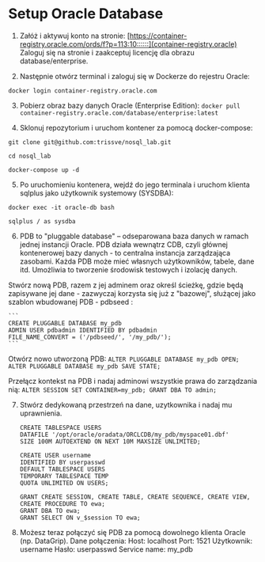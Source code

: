 # Setup Oracle Database

1. Załóż i aktywuj konto na stronie: [https://container-registry.oracle.com/ords/f?p=113:10::::::](container-registry.oracle)
Zaloguj się na stronie i zaakceptuj licencję dla obrazu database/enterprise.


2. Następnie otwórz terminal i zaloguj się w Dockerze do rejestru Oracle:

```docker login container-registry.oracle.com```


3. Pobierz obraz bazy danych Oracle (Enterprise Edition):
```docker pull container-registry.oracle.com/database/enterprise:latest```


4. Sklonuj repozytorium i uruchom kontener za pomocą docker-compose:

```git clone git@github.com:trissve/nosql_lab.git```

```cd nosql_lab```

```docker-compose up -d```


5. Po uruchomieniu kontenera, wejdź do jego terminala i uruchom klienta sqlplus jako użytkownik systemowy (SYSDBA):

```docker exec -it oracle-db bash``` 

```sqlplus / as sysdba```


6. PDB to "pluggable database" – odseparowana baza danych w ramach jednej instancji Oracle. PDB działa wewnątrz CDB, czyli głównej kontenerowej bazy danych - to centralna instancja zarządzająca zasobami. Każda PDB może mieć własnych użytkowników, tabele, dane itd. Umożliwia to tworzenie środowisk testowych i izolację danych. 

Stwórz nową PDB, razem z jej adminem oraz określ ścieżkę, gdzie będą zapisywane jej dane - zazwyczaj korzysta się już z "bazowej", służącej jako szablon wbudowanej PDB - pdbseed :

    ```
    CREATE PLUGGABLE DATABASE my_pdb
    ADMIN USER pdbadmin IDENTIFIED BY pdbadmin
    FILE_NAME_CONVERT = ('/pdbseed/', '/my_pdb/');
    ```

Otwórz nowo utworzoną PDB:
    ```
    ALTER PLUGGABLE DATABASE my_pdb OPEN;
    ALTER PLUGGABLE DATABASE my_pdb SAVE STATE;
    ```

Przełącz kontekst na PDB i nadaj adminowi wszystkie prawa do zarządzania nią:
    ```
    ALTER SESSION SET CONTAINER=my_pdb;
    GRANT DBA TO admin;
    ```

7. Stwórz dedykowaną przestrzeń na dane, uzytkownika i nadaj mu uprawnienia.

    ```
    CREATE TABLESPACE USERS
    DATAFILE '/opt/oracle/oradata/ORCLCDB/my_pdb/myspace01.dbf'
    SIZE 100M AUTOEXTEND ON NEXT 10M MAXSIZE UNLIMITED;

    CREATE USER username
    IDENTIFIED BY userpasswd
    DEFAULT TABLESPACE USERS
    TEMPORARY TABLESPACE TEMP
    QUOTA UNLIMITED ON USERS;

    GRANT CREATE SESSION, CREATE TABLE, CREATE SEQUENCE, CREATE VIEW, CREATE PROCEDURE TO ewa;
    GRANT DBA TO ewa;
    GRANT SELECT ON v_$session TO ewa;
    ```

8. Możesz teraz połączyć się PDB za pomocą dowolnego klienta Oracle (np. DataGrip). Dane połączenia:
    Host: localhost
    Port: 1521
    Użytkownik: username
    Hasło: userpasswd
    Service name: my_pdb


